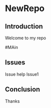 # NewRepo
## Introduction
Welcome to my repo

#MAin

## Issues
Issue help
Issue1

## Conclusion
Thanks
